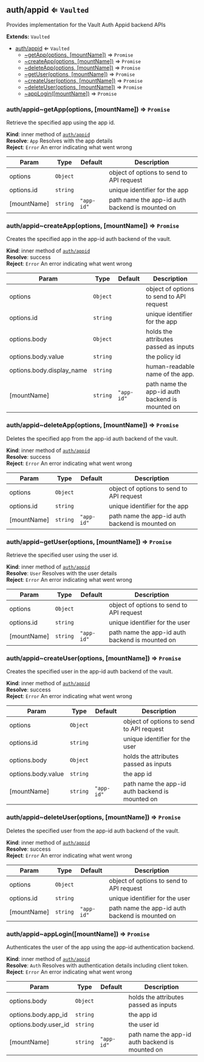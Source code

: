 <a name="module_auth/appid"></a>
## auth/appid ⇐ <code>Vaulted</code>
Provides implementation for the Vault Auth Appid backend APIs

**Extends:** <code>Vaulted</code>  

* [auth/appid](#module_auth/appid) ⇐ <code>Vaulted</code>
    * [~getApp(options, [mountName])](#module_auth/appid..getApp) ⇒ <code>Promise</code>
    * [~createApp(options, [mountName])](#module_auth/appid..createApp) ⇒ <code>Promise</code>
    * [~deleteApp(options, [mountName])](#module_auth/appid..deleteApp) ⇒ <code>Promise</code>
    * [~getUser(options, [mountName])](#module_auth/appid..getUser) ⇒ <code>Promise</code>
    * [~createUser(options, [mountName])](#module_auth/appid..createUser) ⇒ <code>Promise</code>
    * [~deleteUser(options, [mountName])](#module_auth/appid..deleteUser) ⇒ <code>Promise</code>
    * [~appLogin([mountName])](#module_auth/appid..appLogin) ⇒ <code>Promise</code>

<a name="module_auth/appid..getApp"></a>
### auth/appid~getApp(options, [mountName]) ⇒ <code>Promise</code>
Retrieve the specified app using the app id.

**Kind**: inner method of <code>[auth/appid](#module_auth/appid)</code>  
**Resolve**: <code>App</code> Resolves with the app details  
**Reject**: <code>Error</code> An error indicating what went wrong  

| Param | Type | Default | Description |
| --- | --- | --- | --- |
| options | <code>Object</code> |  | object of options to send to API request |
| options.id | <code>string</code> |  | unique identifier for the app |
| [mountName] | <code>string</code> | <code>&quot;app-id&quot;</code> | path name the app-id auth backend is mounted on |

<a name="module_auth/appid..createApp"></a>
### auth/appid~createApp(options, [mountName]) ⇒ <code>Promise</code>
Creates the specified app in the app-id auth backend of the vault.

**Kind**: inner method of <code>[auth/appid](#module_auth/appid)</code>  
**Resolve**: success  
**Reject**: <code>Error</code> An error indicating what went wrong  

| Param | Type | Default | Description |
| --- | --- | --- | --- |
| options | <code>Object</code> |  | object of options to send to API request |
| options.id | <code>string</code> |  | unique identifier for the app |
| options.body | <code>Object</code> |  | holds the attributes passed as inputs |
| options.body.value | <code>string</code> |  | the policy id |
| options.body.display_name | <code>string</code> |  | human-readable name of the app. |
| [mountName] | <code>string</code> | <code>&quot;app-id&quot;</code> | path name the app-id auth backend is mounted on |

<a name="module_auth/appid..deleteApp"></a>
### auth/appid~deleteApp(options, [mountName]) ⇒ <code>Promise</code>
Deletes the specified app from the app-id auth backend of the vault.

**Kind**: inner method of <code>[auth/appid](#module_auth/appid)</code>  
**Resolve**: success  
**Reject**: <code>Error</code> An error indicating what went wrong  

| Param | Type | Default | Description |
| --- | --- | --- | --- |
| options | <code>Object</code> |  | object of options to send to API request |
| options.id | <code>string</code> |  | unique identifier for the app |
| [mountName] | <code>string</code> | <code>&quot;app-id&quot;</code> | path name the app-id auth backend is mounted on |

<a name="module_auth/appid..getUser"></a>
### auth/appid~getUser(options, [mountName]) ⇒ <code>Promise</code>
Retrieve the specified user using the user id.

**Kind**: inner method of <code>[auth/appid](#module_auth/appid)</code>  
**Resolve**: <code>User</code> Resolves with the user details  
**Reject**: <code>Error</code> An error indicating what went wrong  

| Param | Type | Default | Description |
| --- | --- | --- | --- |
| options | <code>Object</code> |  | object of options to send to API request |
| options.id | <code>string</code> |  | unique identifier for the user |
| [mountName] | <code>string</code> | <code>&quot;app-id&quot;</code> | path name the app-id auth backend is mounted on |

<a name="module_auth/appid..createUser"></a>
### auth/appid~createUser(options, [mountName]) ⇒ <code>Promise</code>
Creates the specified user in the app-id auth backend of the vault.

**Kind**: inner method of <code>[auth/appid](#module_auth/appid)</code>  
**Resolve**: success  
**Reject**: <code>Error</code> An error indicating what went wrong  

| Param | Type | Default | Description |
| --- | --- | --- | --- |
| options | <code>Object</code> |  | object of options to send to API request |
| options.id | <code>string</code> |  | unique identifier for the user |
| options.body | <code>Object</code> |  | holds the attributes passed as inputs |
| options.body.value | <code>string</code> |  | the app id |
| [mountName] | <code>string</code> | <code>&quot;app-id&quot;</code> | path name the app-id auth backend is mounted on |

<a name="module_auth/appid..deleteUser"></a>
### auth/appid~deleteUser(options, [mountName]) ⇒ <code>Promise</code>
Deletes the specified user from the app-id auth backend of the vault.

**Kind**: inner method of <code>[auth/appid](#module_auth/appid)</code>  
**Resolve**: success  
**Reject**: <code>Error</code> An error indicating what went wrong  

| Param | Type | Default | Description |
| --- | --- | --- | --- |
| options | <code>Object</code> |  | object of options to send to API request |
| options.id | <code>string</code> |  | unique identifier for the user |
| [mountName] | <code>string</code> | <code>&quot;app-id&quot;</code> | path name the app-id auth backend is mounted on |

<a name="module_auth/appid..appLogin"></a>
### auth/appid~appLogin([mountName]) ⇒ <code>Promise</code>
Authenticates the user of the app using the app-id authentication backend.

**Kind**: inner method of <code>[auth/appid](#module_auth/appid)</code>  
**Resolve**: <code>Auth</code> Resolves with authentication details including client token.  
**Reject**: <code>Error</code> An error indicating what went wrong  

| Param | Type | Default | Description |
| --- | --- | --- | --- |
| options.body | <code>Object</code> |  | holds the attributes passed as inputs |
| options.body.app_id | <code>string</code> |  | the app id |
| options.body.user_id | <code>string</code> |  | the user id |
| [mountName] | <code>string</code> | <code>&quot;app-id&quot;</code> | path name the app-id auth backend is mounted on |


